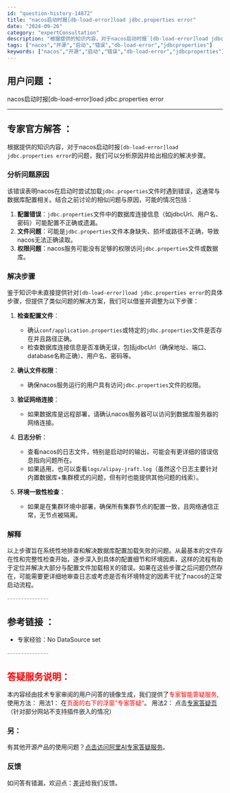 ```yaml
---
id: "question-history-14872"
title: "nacos启动时报[db-load-error]load jdbc.properties error"
date: "2024-09-26"
category: "expertConsultation"
description: "根据提供的知识内容，对于nacos启动时报`[db-load-error]load jdbc.properties error`的问题，我们可以分析原因并给出相应的解决步骤。### 分析问题原因该错误表明nacos在启动时尝试加载`jdbc.properties`文件时遇到错误，这通常与数据库配置相"
tags: ["nacos","开源","启动","错误","db-load-error","jdbcproperties"]
keywords: ["nacos","开源","启动","错误","db-load-error","jdbcproperties"]
---
```


## 用户问题 ： 
 nacos启动时报[db-load-error]load jdbc.properties error  

---------------
## 专家官方解答 ：

根据提供的知识内容，对于nacos启动时报`[db-load-error]load jdbc.properties error`的问题，我们可以分析原因并给出相应的解决步骤。

### 分析问题原因
该错误表明nacos在启动时尝试加载`jdbc.properties`文件时遇到错误，这通常与数据库配置相关。结合之前讨论的相似问题与原因，可能的情况包括：

1. **配置错误**：`jdbc.properties`文件中的数据库连接信息（如jdbcUrl、用户名、密码）可能配置不正确或遗漏。
2. **文件问题**：可能是`jdbc.properties`文件本身缺失、损坏或路径不正确，导致nacos无法正确读取。
3. **权限问题**：nacos服务可能没有足够的权限访问`jdbc.properties`文件或数据库。

### 解决步骤
鉴于知识中未直接提供针对`[db-load-error]load jdbc.properties error`的具体步骤，但提供了类似问题的解决方案，我们可以借鉴并调整为以下步骤：

1. **检查配置文件**：
   - 确认`conf/application.properties`或特定的`jdbc.properties`文件是否存在并且路径正确。
   - 检查数据库连接信息是否准确无误，包括jdbcUrl（确保地址、端口、database名称正确）、用户名、密码等。

2. **确认文件权限**：
   - 确保nacos服务运行的用户具有访问`jdbc.properties`文件的权限。

3. **验证网络连接**：
   - 如果数据库是远程部署，请确认nacos服务器可以访问到数据库服务器的网络连接。

4. **日志分析**：
   - 查看nacos的日志文件，特别是启动时的输出，可能会有更详细的错误信息指向问题所在。
   - 如果适用，也可以查看`logs/alipay-jraft.log`（虽然这个日志主要针对内置数据库+集群模式的问题，但有时也能提供其他问题的线索）。

5. **环境一致性检查**：
   - 如果是在集群环境中部署，确保所有集群节点的配置一致，且网络通信正常，无节点被隔离。

### 解释
以上步骤旨在系统性地排查和解决数据库配置加载失败的问题。从最基本的文件存在性和完整性检查开始，逐步深入到具体的配置细节和环境因素，这样的流程有助于定位并解决大部分与配置文件加载相关的错误。如果在这些步骤之后问题仍然存在，可能需要更详细地审查日志或考虑是否有环境特定的因素干扰了nacos的正常启动流程。


<font color="#949494">---------------</font> 


## 参考链接 ：

* 专家经验：No DataSource set 


 <font color="#949494">---------------</font> 
 


## <font color="#FF0000">答疑服务说明：</font> 

本内容经由技术专家审阅的用户问答的镜像生成，我们提供了<font color="#FF0000">专家智能答疑服务</font>,使用方法：
用法1： 在<font color="#FF0000">页面的右下的浮窗”专家答疑“</font>。
用法2： 点击[专家答疑页](https://answer.opensource.alibaba.com/docs/intro)（针对部分网站不支持插件嵌入的情况）
### 另：


有其他开源产品的使用问题？[点击访问阿里AI专家答疑服务](https://answer.opensource.alibaba.com/docs/intro)。
### 反馈
如问答有错漏，欢迎点：[差评](https://ai.nacos.io/user/feedbackByEnhancerGradePOJOID?enhancerGradePOJOId=14897)给我们反馈。
